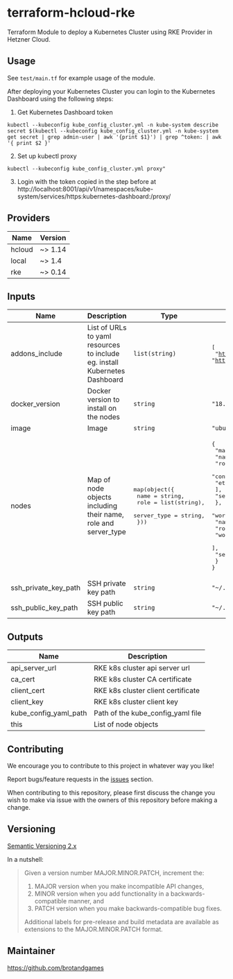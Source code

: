 # terraform-hcloud-rke

Terraform Module to deploy a Kubernetes Cluster using RKE Provider in Hetzner Cloud.

## Usage

See `test/main.tf` for example usage of the module.

After deploying your Kubernetes Cluster you can login to the Kubernetes Dashboard using the following steps:

1. Get Kubernetes Dashboard token

````
kubectl --kubeconfig kube_config_cluster.yml -n kube-system describe secret $(kubectl --kubeconfig kube_config_cluster.yml -n kube-system get secret | grep admin-user | awk '{print $1}') | grep ^token: | awk '{ print $2 }'
````

2. Set up kubectl proxy

````
kubectl --kubeconfig kube_config_cluster.yml proxy"
````

3. Login with the token copied in the step before at http://localhost:8001/api/v1/namespaces/kube-system/services/https:kubernetes-dashboard:/proxy/

<!-- BEGINNING OF PRE-COMMIT-TERRAFORM DOCS HOOK -->
## Providers

| Name | Version |
|------|---------|
| hcloud | ~> 1.14 |
| local | ~> 1.4 |
| rke | ~> 0.14 |

## Inputs

| Name | Description | Type | Default | Required |
|------|-------------|------|---------|:-----:|
| addons\_include | List of URLs to yaml resources to include eg. install Kubernetes Dashboard | `list(string)` | <pre>[<br>  "https://raw.githubusercontent.com/kubernetes/dashboard/v1.10.1/src/deploy/recommended/kubernetes-dashboard.yaml",<br>  "https://gist.githubusercontent.com/superseb/499f2caa2637c404af41cfb7e5f4a938/raw/930841ac00653fdff8beca61dab9a20bb8983782/k8s-dashboard-user.yml"<br>]</pre> | no |
| docker\_version | Docker version to install on the nodes | `string` | `"18.06.2"` | no |
| image | Image | `string` | `"ubuntu-16.04"` | no |
| nodes | Map of node objects including their name, role and server\_type | <pre>map(object({<br>    name        = string,<br>    role        = list(string),<br>    server_type = string,<br>  }))</pre> | <pre>{<br>  "master1": {<br>    "name": "master1",<br>    "role": [<br>      "controlplane",<br>      "etcd"<br>    ],<br>    "server_type": "cx21"<br>  },<br>  "worker1": {<br>    "name": "worker1",<br>    "role": [<br>      "worker"<br>    ],<br>    "server_type": "cx21"<br>  }<br>}</pre> | no |
| ssh\_private\_key\_path | SSH private key path | `string` | `"~/.ssh/id_rsa"` | no |
| ssh\_public\_key\_path | SSH public key path | `string` | `"~/.ssh/id_rsa.pub"` | no |

## Outputs

| Name | Description |
|------|-------------|
| api\_server\_url | RKE k8s cluster api server url |
| ca\_cert | RKE k8s cluster CA certificate |
| client\_cert | RKE k8s cluster client certificate |
| client\_key | RKE k8s cluster client key |
| kube\_config\_yaml\_path | Path of the kube\_config\_yaml file |
| this | List of node objects |

<!-- END OF PRE-COMMIT-TERRAFORM DOCS HOOK -->

## Contributing

We encourage you to contribute to this project in whatever way you like!

Report bugs/feature requests in the [issues](https://github.com/brotandgames/terraform-hcloud-rke/issues/new/choose) section.

When contributing to this repository, please first discuss the change you wish to make via issue with the owners of this repository before making a change.

## Versioning

[Semantic Versioning 2.x](https://semver.org/)

In a nutshell:

> Given a version number MAJOR.MINOR.PATCH, increment the:
>
> 1. MAJOR version when you make incompatible API changes,
> 2. MINOR version when you add functionality in a backwards-compatible manner, and
> 3. PATCH version when you make backwards-compatible bug fixes.
>
> Additional labels for pre-release and build metadata are available as extensions to the MAJOR.MINOR.PATCH format.

## Maintainer

https://github.com/brotandgames


